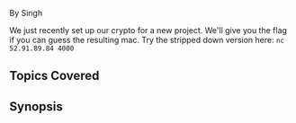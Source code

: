 
By Singh



We just recently set up our crypto for a new project. We'll give you the flag if you can guess the resulting mac. Try the stripped down version here:
`nc 52.91.89.84 4000`
## Topics Covered

## Synopsis

